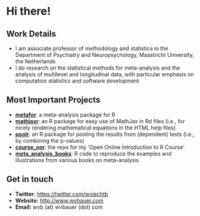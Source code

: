 # Hi there!

## Work Details

- I am associate professor of methodology and statistics in the Department of Psychiatry and Neuropsychology, Maastricht University, the Netherlands
- I do research on the statistical methods for meta-analysis and the analysis of multilevel and longitudinal data, with particular emphasis on computation statistics and software development

## Most Important Projects

- [**metafor**](https://github.com/wviechtb/metafor): a meta-analysis package for R
- [**mathjaxr**](https://github.com/wviechtb/mathjaxr): an R package for easy use of MathJax in Rd files (i.e., for nicely rendering mathematical equations in the HTML help files)
- [**poolr**](https://github.com/ozancinar/poolr): an R package for pooling the results from (dependent) tests (i.e., by combining the p-values)
- [**course_oor**](https://github.com/wviechtb/course_oor): the repo for my 'Open Online Introduction to R Course'
- [**meta_analysis_books**](https://github.com/wviechtb/meta_analysis_books): R code to reproduce the examples and illustrations from various books on meta-analysis

## Get in touch

- **Twitter:** https://twitter.com/wviechtb
- **Website:** http://www.wvbauer.com
- **Email:** wvb (at) wvbauer (dot) com
